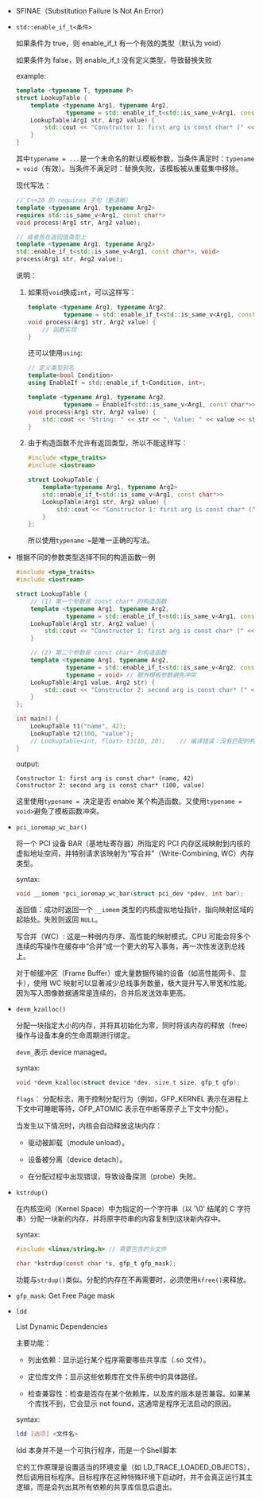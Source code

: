 * SFINAE（Substitution Failure Is Not An Error）

* `std::enable_if_t<条件>`

    如果条件为 true，则 enable_if_t 有一个有效的类型（默认为 void）

    如果条件为 false，则 enable_if_t 没有定义类型，导致替换失败

    example:

    ```cpp
    template <typename T, typename P>
    struct LookupTable {
        template <typename Arg1, typename Arg2,
                  typename = std::enable_if_t<std::is_same_v<Arg1, const char*>>>
        LookupTable(Arg1 str, Arg2 value) {
            std::cout << "Constructor 1: first arg is const char* (" << str << ", " << value << ")\n";
        }
    }
    ```

    其中`typename = ...`是一个未命名的默认模板参数，当条件满足时：`typename = void`（有效）。当条件不满足时：替换失败，该模板被从重载集中移除。

    现代写法：

    ```cpp
    // C++20 的 requires 子句（更清晰）
    template <typename Arg1, typename Arg2>
    requires std::is_same_v<Arg1, const char*>
    void process(Arg1 str, Arg2 value);

    // 或者放在返回值类型上
    template <typename Arg1, typename Arg2>
    std::enable_if_t<std::is_same_v<Arg1, const char*>, void>
    process(Arg1 str, Arg2 value);
    ```

    说明：

    1. 如果将`void`换成`int`，可以这样写：

        ```cpp
        template <typename Arg1, typename Arg2,
                  typename = std::enable_if_t<std::is_same_v<Arg1, const char*>, int>>
        void process(Arg1 str, Arg2 value) {
            // 函数实现
        }
        ```

        还可以使用`using`:

        ```cpp
        // 定义类型别名
        template<bool Condition>
        using EnableIf = std::enable_if_t<Condition, int>;

        template <typename Arg1, typename Arg2,
                  typename = EnableIf<std::is_same_v<Arg1, const char*>>>
        void process(Arg1 str, Arg2 value) {
            std::cout << "String: " << str << ", Value: " << value << std::endl;
        }
        ```

    1. 由于构造函数不允许有返回类型，所以不能这样写：

        ```cpp
        #include <type_traits>
        #include <iostream>

        struct LookupTable {
            template<typename Arg1, typename Arg2>
            std::enable_if_t<std::is_same_v<Arg1, const char*>>
            LookupTable(Arg1 str, Arg2 value) {
                std::cout << "Constructor 1: first arg is const char* (" << str << ", " << value << ")\n";
            }
        };
        ```

        所以使用`typename =`是唯一正确的写法。

* 根据不同的参数类型选择不同的构造函数一例

    ```cpp
    #include <type_traits>
    #include <iostream>

    struct LookupTable {
        // (1) 第一个参数是 const char* 的构造函数
        template <typename Arg1, typename Arg2,
                  typename = std::enable_if_t<std::is_same_v<Arg1, const char*>>>
        LookupTable(Arg1 str, Arg2 value) {
            std::cout << "Constructor 1: first arg is const char* (" << str << ", " << value << ")\n";
        }

        // (2) 第二个参数是 const char* 的构造函数
        template <typename Arg1, typename Arg2,
                  typename = std::enable_if_t<std::is_same_v<Arg2, const char*>>,
                  typename = void> // 额外模板参数避免冲突
        LookupTable(Arg1 value, Arg2 str) {
            std::cout << "Constructor 2: second arg is const char* (" << value << ", " << str << ")\n";
        }
    };

    int main() {
        LookupTable t1("name", 42);
        LookupTable t2(100, "value");
        // LookupTable<int, float> t3(10, 20);    // 编译错误：没有匹配的构造函数
    }
    ```

    output:

    ```
    Constructor 1: first arg is const char* (name, 42)
    Constructor 2: second arg is const char* (100, value)
    ```

    这里使用`typename = `决定是否 enable 某个构造函数。又使用`typename = void>`避免了模板函数冲突。

* `pci_ioremap_wc_bar()`

    将一个 PCI 设备 BAR（基地址寄存器）所指定的 PCI 内存区域映射到内核的虚拟地址空间，并特别请求该映射为“写合并”（Write-Combining, WC）内存类型。

    syntax:

    ```c
    void __iomem *pci_ioremap_wc_bar(struct pci_dev *pdev, int bar);
    ```

    返回值：成功时返回一个 `__iomem` 类型的内核虚拟地址指针，指向映射区域的起始处。失败则返回 `NULL`。

    写合并（WC）: 这是一种弱内存序、高性能的映射模式。CPU 可能会将多个连续的写操作在缓存中“合并”成一个更大的写入事务，再一次性发送到总线上。

    对于帧缓冲区（Frame Buffer）或大量数据传输的设备（如高性能网卡、显卡），使用 WC 映射可以显著减少总线事务数量，极大提升写入带宽和性能。因为写入图像数据通常是连续的，合并后发送效率更高。

* `devm_kzalloc()`

    分配一块指定大小的内存，并将其初始化为零，同时将该内存的释放（free）操作与设备本身的生命周期进行绑定。

    `devm_`表示 device managed。

    syntax:

    ```c
    void *devm_kzalloc(struct device *dev, size_t size, gfp_t gfp);
    ```

    `flags`： 分配标志，用于控制分配行为（例如，GFP_KERNEL 表示在进程上下文中可睡眠等待，GFP_ATOMIC 表示在中断等原子上下文中分配）。

    当发生以下情况时，内核会自动释放这块内存：

    * 驱动被卸载（module unload）。

    * 设备被分离（device detach）。

    * 在分配过程中出现错误，导致设备探测（probe）失败。

* `kstrdup()`

    在内核空间（Kernel Space）中为指定的一个字符串（以 '\0' 结尾的 C 字符串）分配一块新的内存，并将原字符串的内容复制到这块新内存中。

    syntax:

    ```c
    #include <linux/string.h> // 需要包含的头文件

    char *kstrdup(const char *s, gfp_t gfp_mask);
    ```

    功能与`strdup()`类似。分配的内存在不再需要时，必须使用`kfree()`来释放。


* `gfp_mask`: Get Free Page mask

* `ldd`

    List Dynamic Dependencies

    主要功能：

    * 列出依赖：显示运行某个程序需要哪些共享库（.so 文件）。

    * 定位库文件：显示这些依赖库在文件系统中的具体路径。

    * 检查兼容性：检查是否存在某个依赖库，以及库的版本是否兼容。如果某个库找不到，它会显示 not found，这通常是程序无法启动的原因。

    syntax:

    ```bash
    ldd [选项] <文件名>
    ```

    ldd 本身并不是一个可执行程序，而是一个Shell脚本

    它的工作原理是设置适当的环境变量（如 LD_TRACE_LOADED_OBJECTS），然后调用目标程序。目标程序在这种特殊环境下启动时，并不会真正运行其主逻辑，而是会列出其所有依赖的共享库信息后退出。